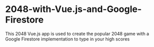 # 2048-with-Vue.js-and-Google-Firestore
This 2048 Vue.js app is used to create the popular 2048 game with a Google Firestore implementation to type in your high scores
